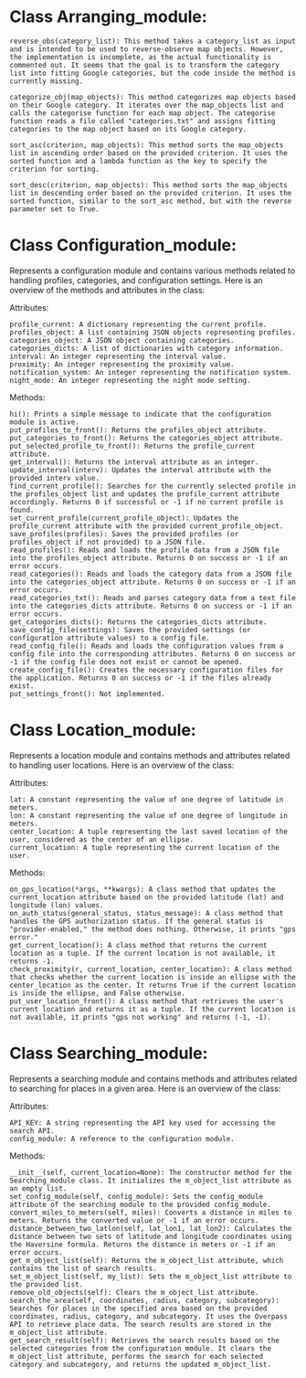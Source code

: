 # Class Arranging_module:

    reverse_obs(category_list): This method takes a category_list as input and is intended to be used to reverse-observe map objects. However, the implementation is incomplete, as the actual functionality is commented out. It seems that the goal is to transform the category list into fitting Google categories, but the code inside the method is currently missing.

    categorize_obj(map_objects): This method categorizes map objects based on their Google category. It iterates over the map_objects list and calls the categorise function for each map object. The categorise function reads a file called "categories.txt" and assigns fitting categories to the map object based on its Google category.

    sort_asc(criterion, map_objects): This method sorts the map_objects list in ascending order based on the provided criterion. It uses the sorted function and a lambda function as the key to specify the criterion for sorting.

    sort_desc(criterion, map_objects): This method sorts the map_objects list in descending order based on the provided criterion. It uses the sorted function, similar to the sort_asc method, but with the reverse parameter set to True.

	

# Class Configuration_module: 
Represents a configuration module and contains various methods related to handling profiles, categories, and configuration settings. Here is an overview of the methods and attributes in the class:

Attributes:

    profile_current: A dictionary representing the current profile.
    profiles_object: A list containing JSON objects representing profiles.
    categories_object: A JSON object containing categories.
    categories_dicts: A list of dictionaries with category information.
    interval: An integer representing the interval value.
    proximity: An integer representing the proximity value.
    notification_system: An integer representing the notification system.
    night_mode: An integer representing the night mode setting.

Methods:

    hi(): Prints a simple message to indicate that the configuration module is active.
    put_profiles_to_front(): Returns the profiles_object attribute.
    put_categories_to_front(): Returns the categories_object attribute.
    put_selected_profile_to_front(): Returns the profile_current attribute.
    get_interval(): Returns the interval attribute as an integer.
    update_interval(interv): Updates the interval attribute with the provided interv value.
    find_current_profile(): Searches for the currently selected profile in the profiles_object list and updates the profile_current attribute accordingly. Returns 0 if successful or -1 if no current profile is found.
    set_current_profile(current_profile_object): Updates the profile_current attribute with the provided current_profile_object.
    save_profiles(profiles): Saves the provided profiles (or profiles_object if not provided) to a JSON file.
    read_profiles(): Reads and loads the profile data from a JSON file into the profiles_object attribute. Returns 0 on success or -1 if an error occurs.
    read_categories(): Reads and loads the category data from a JSON file into the categories_object attribute. Returns 0 on success or -1 if an error occurs.
    read_categories_txt(): Reads and parses category data from a text file into the categories_dicts attribute. Returns 0 on success or -1 if an error occurs.
    get_categories_dicts(): Returns the categories_dicts attribute.
    save_config_file(settings): Saves the provided settings (or configuration attribute values) to a config file.
    read_config_file(): Reads and loads the configuration values from a config file into the corresponding attributes. Returns 0 on success or -1 if the config file does not exist or cannot be opened.
    create_config_file(): Creates the necessary configuration files for the application. Returns 0 on success or -1 if the files already exist.
    put_settings_front(): Not implemented.
	
	

	
	
	
	
# Class Location_module: 
Represents a location module and contains methods and attributes related to handling user locations. Here is an overview of the class:

Attributes:

    lat: A constant representing the value of one degree of latitude in meters.
    lon: A constant representing the value of one degree of longitude in meters.
    center_location: A tuple representing the last saved location of the user, considered as the center of an ellipse.
    current_location: A tuple representing the current location of the user.

Methods:

    on_gps_location(*args, **kwargs): A class method that updates the current_location attribute based on the provided latitude (lat) and longitude (lon) values.
    on_auth_status(general_status, status_message): A class method that handles the GPS authorization status. If the general status is "provider-enabled," the method does nothing. Otherwise, it prints "gps error."
    get_current_location(): A class method that returns the current location as a tuple. If the current location is not available, it returns -1.
    check_proximity(r, current_location, center_location): A class method that checks whether the current_location is inside an ellipse with the center_location as the center. It returns True if the current location is inside the ellipse, and False otherwise.
    put_user_location_front(): A class method that retrieves the user's current location and returns it as a tuple. If the current location is not available, it prints "gps not working" and returns (-1, -1).
	
	
	

	
	
	

	
	
# Class Searching_module: 
Represents a searching module and contains methods and attributes related to searching for places in a given area. Here is an overview of the class:

Attributes:

    API_KEY: A string representing the API key used for accessing the search API.
    config_module: A reference to the configuration module.

Methods:

    __init__(self, current_location=None): The constructor method for the Searching_module class. It initializes the m_object_list attribute as an empty list.
    set_config_module(self, config_module): Sets the config_module attribute of the searching module to the provided config_module.
    convert_miles_to_meters(self, miles): Converts a distance in miles to meters. Returns the converted value or -1 if an error occurs.
    distance_between_two_latlon(self, lat_lon1, lat_lon2): Calculates the distance between two sets of latitude and longitude coordinates using the Haversine formula. Returns the distance in meters or -1 if an error occurs.
    get_m_object_list(self): Returns the m_object_list attribute, which contains the list of search results.
    set_m_object_list(self, my_list): Sets the m_object_list attribute to the provided list.
    remove_old_objects(self): Clears the m_object_list attribute.
    search_the_area(self, coordinates, radius, category, subcategory): Searches for places in the specified area based on the provided coordinates, radius, category, and subcategory. It uses the Overpass API to retrieve place data. The search results are stored in the m_object_list attribute.
    get_search_result(self): Retrieves the search results based on the selected categories from the configuration module. It clears the m_object_list attribute, performs the search for each selected category and subcategory, and returns the updated m_object_list.
	
	
